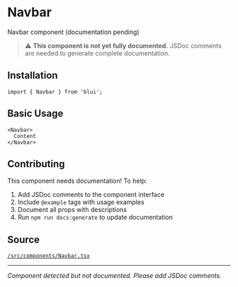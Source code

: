 # Navbar

Navbar component (documentation pending)

> ⚠️ **This component is not yet fully documented.** JSDoc comments are needed to generate complete documentation.

## Installation

```tsx
import { Navbar } from 'blui';
```

## Basic Usage

```tsx
<Navbar>
  Content
</Navbar>
```

## Contributing

This component needs documentation! To help:

1. Add JSDoc comments to the component interface
2. Include `@example` tags with usage examples  
3. Document all props with descriptions
4. Run `npm run docs:generate` to update documentation

## Source

[`/src/components/Navbar.tsx`](../src/components/Navbar.tsx)

---

*Component detected but not documented. Please add JSDoc comments.*
